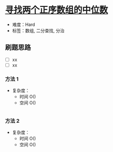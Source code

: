 # [寻找两个正序数组的中位数](https://leetcode-cn.com/problems/median-of-two-sorted-arrays/)

- 难度：Hard
- 标签：数组, 二分查找, 分治

## 刷题思路

- [ ] xx
- [ ] xx

### 方法 1

- 复杂度：
    - 时间 O()
    - 空间 O()

``` js

```

### 方法 2

- 复杂度：
    - 时间 O()
    - 空间 O()

``` js

```
